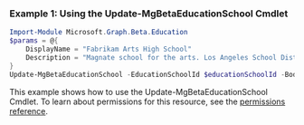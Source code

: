 ### Example 1: Using the Update-MgBetaEducationSchool Cmdlet
```powershell
Import-Module Microsoft.Graph.Beta.Education
$params = @{
	DisplayName = "Fabrikam Arts High School"
	Description = "Magnate school for the arts. Los Angeles School District"
}
Update-MgBetaEducationSchool -EducationSchoolId $educationSchoolId -BodyParameter $params
```
This example shows how to use the Update-MgBetaEducationSchool Cmdlet.
To learn about permissions for this resource, see the [permissions reference](/graph/permissions-reference).
